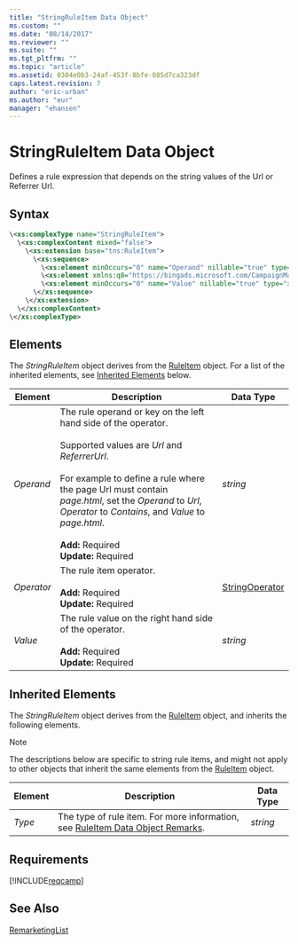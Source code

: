 ```yaml
---
title: "StringRuleItem Data Object"
ms.custom: ""
ms.date: "08/14/2017"
ms.reviewer: ""
ms.suite: ""
ms.tgt_pltfrm: ""
ms.topic: "article"
ms.assetid: 0304e0b3-24af-453f-8bfe-085d7ca323df
caps.latest.revision: 7
author: "eric-urban"
ms.author: "eur"
manager: "ehansen"
---
```

# StringRuleItem Data Object
Defines a rule expression that depends on the string values of the Url or Referrer Url.

## Syntax

```xml
\<xs:complexType name="StringRuleItem">
  \<xs:complexContent mixed="false">
    \<xs:extension base="tns:RuleItem">
      \<xs:sequence>
        \<xs:element minOccurs="0" name="Operand" nillable="true" type="xs:string"/>
        \<xs:element xmlns:q8="https://bingads.microsoft.com/CampaignManagement/v10" minOccurs="0" name="Operator" type="q8:StringOperator"/>
        \<xs:element minOccurs="0" name="Value" nillable="true" type="xs:string"/>
      \</xs:sequence>
    \</xs:extension>
  \</xs:complexContent>
\</xs:complexType>
```

## <a name="Elements"></a>Elements
The *StringRuleItem* object derives from the [RuleItem](../campaign-api/ruleitem-data-object.md) object. For a list of the inherited elements, see [Inherited Elements](#InheritedElements) below.

|Element|Description|Data Type|
|-----------|---------------|-------------|
|*Operand*|The rule operand or key on the left hand side of the operator. <br/><br/>Supported values are *Url* and *ReferrerUrl*.<br/><br/>For example to define a rule where the page Url must contain *page.html*, set the *Operand* to *Url*, *Operator* to *Contains*, and *Value* to *page.html*.<br/><br/>**Add:** Required<br/>**Update:** Required|*string*|
|*Operator*|The rule item operator.<br/><br/>**Add:** Required<br/>**Update:** Required|[StringOperator](../campaign-api/stringoperator-value-set.md)|
|*Value*|The rule value on the right hand side of the operator.<br/><br/>**Add:** Required<br/>**Update:** Required|*string*|

## <a name="InheritedElements"></a>Inherited Elements
The *StringRuleItem* object derives from the [RuleItem](../campaign-api/ruleitem-data-object.md) object, and inherits the following elements. 

> [!NOTE]
> The descriptions below are specific to string rule items, and might not apply to other objects that inherit the same elements from the [RuleItem](../campaign-api/ruleitem-data-object.md) object.

|Element|Description|Data Type|
|-----------|---------------|-------------|
|*Type*|The type of rule item. For more information, see [RuleItem Data Object Remarks](../campaign-api/ruleitem-data-object.md#remarks).|*string*|

## Requirements
[!INCLUDE[reqcamp](../campaign-api/includes/reqcamp.md)]
## See Also
[RemarketingList](../campaign-api/remarketinglist-data-object.md)  